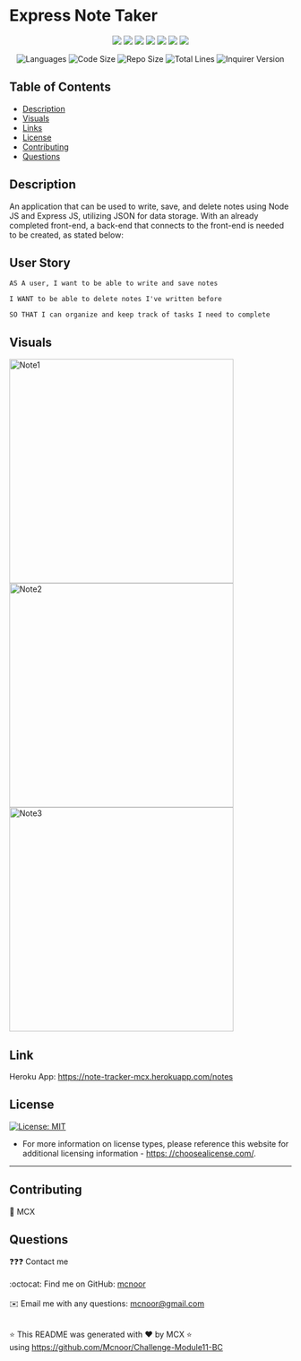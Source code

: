 # Express Note Taker
<p align="center">

  <img src="https://img.shields.io/badge/-JavaScript-yellow" />
  <img src="https://img.shields.io/badge/-OOP-red" />
  <img src="https://img.shields.io/badge/-JSON-blue" />
  <img src="https://img.shields.io/badge/-Express-blueviolet" />
  <img src="https://img.shields.io/badge/UUID-orange"  />
  <img src="https://img.shields.io/badge/-Node-green" />
  <img src="https://img.shields.io/badge/-Heroku-grey" />
</p>
<p align="center">
    <img src="https://img.shields.io/github/languages/count/Mcnoor/Challenge-Module11-BC?style=for-the-badge" alt="Languages" /> 
    <img src="https://img.shields.io/github/languages/code-size/Mcnoor/Challenge-Module11-BC?style=for-the-badge" alt="Code Size" />
    <img src="https://img.shields.io/github/repo-size/Mcnoor/Challenge-Module11-BC?style=for-the-badge" alt="Repo Size" />  
    <img src="https://img.shields.io/tokei/lines/github/Mcnoor/Challenge-Module11-BC?style=for-the-badge" alt="Total Lines" />
    <img src="https://img.shields.io/github/package-json/dependency-version/Mcnoor/Challenge-Module10-BC/inquirer?style=for-the-badge" alt="Inquirer Version" />
  </p>


## Table of Contents
  * [Description](#description)
  * [Visuals](#visuals)
  * [Links](#Links)
  * [License](#license)
  * [Contributing](#Contributing)
  * [Questions](#Questions)



## Description

An application that can be used to write, save, and delete notes using Node JS and Express JS, utilizing JSON for data storage. With an already completed front-end, a back-end that connects to the front-end is needed to be created, as stated below:



## User Story

    AS A user, I want to be able to write and save notes

    I WANT to be able to delete notes I've written before

    SO THAT I can organize and keep track of tasks I need to complete



## Visuals

<img width="400" alt=" Note1" src="https://raw.githubusercontent.com/Mcnoor/Challenge-Module11-BC-/main/Media/Note-taker-1.png">

<img width="400" alt=" Note2" src="https://raw.githubusercontent.com/Mcnoor/Challenge-Module11-BC-/main/Media/Note-taker-2.png">

<img width="400" alt=" Note3" src="https://raw.githubusercontent.com/Mcnoor/Challenge-Module11-BC-/main/Media/Note-taker-3.png">


## Link
Heroku App:
https://note-tracker-mcx.herokuapp.com/notes 


## License
  [![License: MIT](https://img.shields.io/badge/License-MIT-yellow.svg)](https://opensource.org/licenses/MIT)
  * For more information on license types, please reference this website
  for additional licensing information - [https: //choosealicense.com/](https://choosealicense.com/).

---

## Contributing

👥 MCX


## Questions

❓❓❓ Contact me<br />
<br />
:octocat: Find me on GitHub: [mcnoor](https://github.com/Mcnoor/Challenge-Module11-BC)<br />
<br />
✉️ Email me with any questions: mcnoor@gmail.com<br /><br />

⭐ This README was generated with ❤️ by MCX ⭐ <br> using https://github.com/Mcnoor/Challenge-Module11-BC

